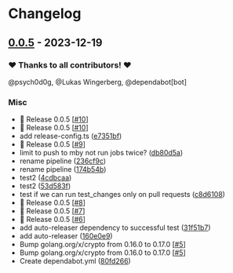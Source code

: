 # Changelog

## [0.0.5](https://github.com/psych0d0g/pure-ftpd-paperless-dbauth/releases/tag/0.0.5) - 2023-12-19

### ❤️ Thanks to all contributors! ❤️

@psych0d0g, @Lukas Wingerberg, @dependabot[bot]

### Misc

- 🎉 Release 0.0.5 [[#10](https://github.com/psych0d0g/pure-ftpd-paperless-dbauth/pull/10)]
- 🎉 Release 0.0.5 [[#10](https://github.com/psych0d0g/pure-ftpd-paperless-dbauth/pull/10)]
- add release-config.ts ([e7351bf](https://github.com/psych0d0g/pure-ftpd-paperless-dbauth/commit/e7351bfc1c93ed60f5bf8f59bddc5fc3a68923a0))
- 🎉 Release 0.0.5 [[#9](https://github.com/psych0d0g/pure-ftpd-paperless-dbauth/pull/9)]
- limit to push to mby not run jobs twice? ([db80d5a](https://github.com/psych0d0g/pure-ftpd-paperless-dbauth/commit/db80d5a5b1cdab007378ac750d0690b5a39f727c))
- rename pipeline ([236cf9c](https://github.com/psych0d0g/pure-ftpd-paperless-dbauth/commit/236cf9cd78df1f46bc8884e43407d9dc5e82abad))
- rename pipeline ([174b54b](https://github.com/psych0d0g/pure-ftpd-paperless-dbauth/commit/174b54b0ddc345b0f9f8bb467b6c7e5c4338cdab))
- test2 ([4cdbcaa](https://github.com/psych0d0g/pure-ftpd-paperless-dbauth/commit/4cdbcaacdab029a6e4dbc3e1fc10d34b1640a3ef))
- test2 ([53d583f](https://github.com/psych0d0g/pure-ftpd-paperless-dbauth/commit/53d583fc90bbf34653b3252eed2249b7b10ec20e))
- test if we can run test_changes only on pull requests ([c8d6108](https://github.com/psych0d0g/pure-ftpd-paperless-dbauth/commit/c8d610894ec682e270dd975d66212b2f41d74518))
- 🎉 Release 0.0.5 [[#8](https://github.com/psych0d0g/pure-ftpd-paperless-dbauth/pull/8)]
- 🎉 Release 0.0.5 [[#7](https://github.com/psych0d0g/pure-ftpd-paperless-dbauth/pull/7)]
- 🎉 Release 0.0.5 [[#6](https://github.com/psych0d0g/pure-ftpd-paperless-dbauth/pull/6)]
- add auto-releaser dependency to successful test ([31f51b7](https://github.com/psych0d0g/pure-ftpd-paperless-dbauth/commit/31f51b7a3cb2df4e6f5b610918bc0f165b46d345))
- add auto-releaser ([160e0e9](https://github.com/psych0d0g/pure-ftpd-paperless-dbauth/commit/160e0e9b59d099dd415b29ea58200132a37be69f))
- Bump golang.org/x/crypto from 0.16.0 to 0.17.0 [[#5](https://github.com/psych0d0g/pure-ftpd-paperless-dbauth/pull/5)]
- Bump golang.org/x/crypto from 0.16.0 to 0.17.0 [[#5](https://github.com/psych0d0g/pure-ftpd-paperless-dbauth/pull/5)]
- Create dependabot.yml ([80fd266](https://github.com/psych0d0g/pure-ftpd-paperless-dbauth/commit/80fd2664ebff558aa47963da3fc2f6f68a3f8f34))
